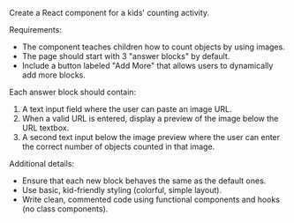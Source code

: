 Create a React component for a kids' counting activity.

Requirements:
- The component teaches children how to count objects by using images.
- The page should start with 3 "answer blocks" by default.
- Include a button labeled "Add More" that allows users to dynamically add more blocks.

Each answer block should contain:
1. A text input field where the user can paste an image URL.
2. When a valid URL is entered, display a preview of the image below the URL textbox.
3. A second text input below the image preview where the user can enter the correct number of objects counted in that image.

Additional details:
- Ensure that each new block behaves the same as the default ones.
- Use basic, kid-friendly styling (colorful, simple layout).
- Write clean, commented code using functional components and hooks (no class components).
